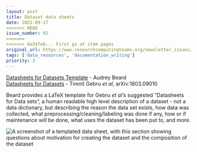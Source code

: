 ```yaml
---
layout: post
title: Dataset data sheets
date: 2021-09-17
<<<<<<< HEAD
issue_number: 92
=======
>>>>>>> 0a34fe0... First go at item pages
original_url: https://www.researchcomputingteams.org/newsletter_issues/0092
tags: ['data_resources', 'documentation_writing']
priority: 3
---
```


<!-- markdownlint-disable MD033 -->
<!-- markdownlint-disable MD041 -->
<!-- markdownlint-disable MD049 -->

[Datasheets for Datasets Template](https://github.com/AudreyBeard/Datasheets-for-Datasets-Template) - Audrey Beard <br/>
[Datasheets for Datasets](https://arxiv.org/abs/1803.09010) - Timnit Gebru *et al*, arXiv:1803.09010

Beard provides a LaTeX template for Gebru *et al’s* suggested “Datasheets for Data sets”, a human readable high level description of a dataset - not a data dictionary, but describing the reason the data set exists, how data was collected, what preprocessing/cleaning/labeling was done if any, how or if maintenance will be done, what uses the dataset has been put to, and more.

![A screenshot of a templated data sheet, with this section showing questions about motivation for creating the dataset and the composition of the dataset](https://buttondown.s3.amazonaws.com/images/eeaca373-e59a-4bfe-924d-d129dcf4fde9.png)
